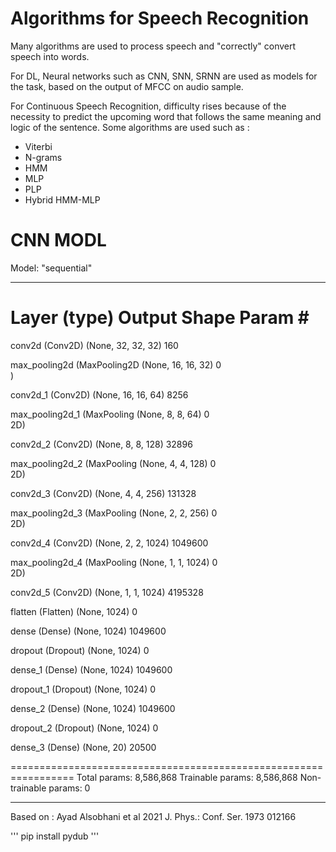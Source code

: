# Algorithms for Speech Recognition

Many algorithms are used to process speech and "correctly" convert speech into words.

For DL, Neural networks such as CNN, SNN, SRNN are used as models for the task, based on the output of MFCC on audio sample.

For Continuous Speech Recognition, difficulty rises because of the necessity to predict the upcoming word that follows the same meaning and logic of the sentence. 
Some algorithms are used such as  :

+ Viterbi
+ N-grams
+ HMM
+ MLP
+ PLP
+ Hybrid HMM-MLP

# CNN MODL

Model: "sequential"
_________________________________________________________________
 Layer (type)                Output Shape              Param #   
=================================================================
 conv2d (Conv2D)             (None, 32, 32, 32)        160       
                                                                 
 max_pooling2d (MaxPooling2D  (None, 16, 16, 32)       0         
 )                                                               
                                                                 
 conv2d_1 (Conv2D)           (None, 16, 16, 64)        8256      
                                                                 
 max_pooling2d_1 (MaxPooling  (None, 8, 8, 64)         0         
 2D)                                                             
                                                                 
 conv2d_2 (Conv2D)           (None, 8, 8, 128)         32896     
                                                                 
 max_pooling2d_2 (MaxPooling  (None, 4, 4, 128)        0         
 2D)                                                             
                                                                 
 conv2d_3 (Conv2D)           (None, 4, 4, 256)         131328    
                                                                 
 max_pooling2d_3 (MaxPooling  (None, 2, 2, 256)        0         
 2D)                                                             
                                                                 
 conv2d_4 (Conv2D)           (None, 2, 2, 1024)        1049600   
                                                                 
 max_pooling2d_4 (MaxPooling  (None, 1, 1, 1024)       0         
 2D)                                                             
                                                                 
 conv2d_5 (Conv2D)           (None, 1, 1, 1024)        4195328   
                                                                 
 flatten (Flatten)           (None, 1024)              0         
                                                                 
 dense (Dense)               (None, 1024)              1049600   
                                                                 
 dropout (Dropout)           (None, 1024)              0         
                                                                 
 dense_1 (Dense)             (None, 1024)              1049600   
                                                                 
 dropout_1 (Dropout)         (None, 1024)              0         
                                                                 
 dense_2 (Dense)             (None, 1024)              1049600   
                                                                 
 dropout_2 (Dropout)         (None, 1024)              0         
                                                                 
 dense_3 (Dense)             (None, 20)                20500     
                                                                 
=================================================================
Total params: 8,586,868
Trainable params: 8,586,868
Non-trainable params: 0
_________________________________________________________________

Based on : Ayad Alsobhani  et al  2021  J. Phys.: Conf. Ser.  1973  012166


'''
pip install pydub
'''

